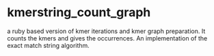 # kmerstring_count_graph
a ruby based version of kmer iterations and kmer graph preparation. It counts the kmers and gives the occurrences. An implementation of the exact match string algorithm. 
